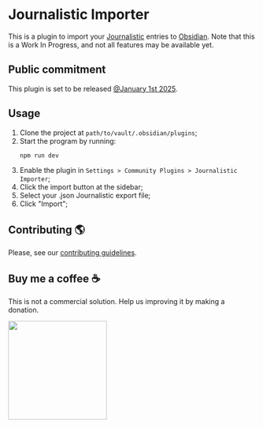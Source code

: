 # Journalistic Importer

[Journalistic]: https://journalisticapp.com/
[Obsidian]: https://obsidian.md

This is a plugin to import your [Journalistic] entries to [Obsidian]. Note that this is a Work In Progress, and not all features may be available yet.

## Public commitment

This plugin is set to be released [@January 1st 2025](file://raw.githubusercontent.com/HomeroKemmerich/journalistic-importer/refs/heads/master/journalistic-importer-official-release.ics).

## Usage

1. Clone the project at `path/to/vault/.obsidian/plugins`;
2. Start the program by running:
   ```bash
   npm run dev
   ```
4. Enable the plugin in `Settings > Community Plugins > Journalistic Importer`; 
5. Click the import button at the sidebar;
6. Select your .json Journalistic export file;
7. Click "Import";

<!-- Your journalistic entries can be found in the `Journalistic/` folder, at the root of yout vault. -->

## Contributing :earth_americas:

Please, see our [contributing guidelines](./CONTRIBUTING.md).

## Buy me a coffee :coffee:

This is not a commercial solution. Help us improving it by making a donation.

<a href="https://www.paypal.com/donate/?hosted_button_id=UXLVMWFXHWTY2">
  <img src="https://raw.githubusercontent.com/stefan-niedermann/paypal-donate-button/master/paypal-donate-button.png" width="200"/>
</a>

